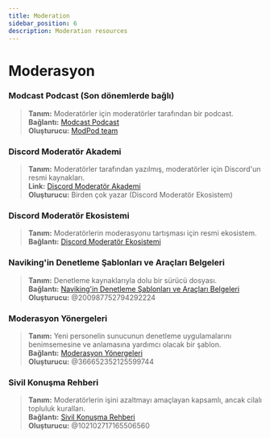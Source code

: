 ```yaml
---
title: Moderation
sidebar_position: 6
description: Moderation resources
---
```


# Moderasyon

### **Modcast Podcast** (Son dönemlerde bağlı)
> __Tanım:__ Moderatörler için moderatörler tarafından bir podcast.   <br/>
__Bağlantı:__ [Modcast Podcast](https://modcast.network/)   <br/>
__Oluşturucu:__ [ModPod team](https://modcast.network/meet-the-team/) 

### **Discord Moderatör Akademi**
> __Tanım:__ Moderatörler tarafından yazılmış, moderatörler için Discord'un resmi kaynakları.   <br/>
__Link:__ [Discord Moderatör Akademi](https://dis.gd/moderation)   <br/>
__Oluşturucu:__ Birden çok yazar (Discord Moderatör Ekosistem)

### **Discord Moderatör Ekosistemi** 
> __Tanım:__ Moderatörlerin moderasyonu tartışması için resmi ekosistem.   <br/>
__Bağlantı:__ [Discord Moderatör Ekosistemi](https://discord.com/blog/announcing-the-discord-moderator-academy-exam)

### **Naviking'in Denetleme Şablonları ve Araçları Belgeleri**
> __Tanım:__ Denetleme kaynaklarıyla dolu bir sürücü dosyası.   <br/>
__Bağlantı:__ [Naviking'in Denetleme Şablonları ve Araçları Belgeleri](https://drive.google.com/drive/folders/1vqdEEBqqCftZgMTkgqK8sKzxtdMANu4U)   <br/>
__Oluşturucu:__ @200987752794292224

### **Moderasyon Yönergeleri**
> __Tanım:__ Yeni personelin sunucunun denetleme uygulamalarını benimsemesine ve anlamasına yardımcı olacak bir şablon.   <br/>
__Bağlantı:__ [Moderasyon Yönergeleri](https://staff-guidelines.super.site/)   <br/>
__Oluşturucu:__ @366652352125599744

### **Sivil Konuşma Rehberi**
> __Tanım:__ Moderatörlerin işini azaltmayı amaçlayan kapsamlı, ancak cilalı topluluk kuralları.   <br/>
__Bağlantı:__ [Sivil Konuşma Rehberi](https://conversation.guide/)   <br/>
__Oluşturucu:__ @102102717165506560
